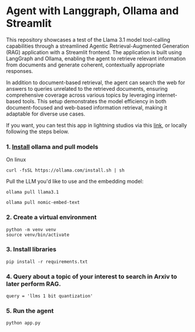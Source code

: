 # Agent with Langgraph, Ollama and Streamlit

This repository showcases a test of the Llama 3.1 model tool-calling capabilities through a streamlined Agentic Retrieval-Augmented Generation (RAG) application with a Streamlit frontend. The application is built using LangGraph and Ollama, enabling the agent to retrieve relevant information from documents and generate coherent, contextually appropriate responses.

In addition to document-based retrieval, the agent can search the web for answers to queries unrelated to the retrieved documents, ensuring comprehensive coverage across various topics by leveraging internet-based tools. This setup demonstrates the model efficiency in both document-focused and web-based information retrieval, making it adaptable for diverse use cases.

If you want, you can test this app in lightning studios via this [link](https://lightning.ai/maxidiazbattan/studios/langgraph-agenticrag-with-streamlit), or locally following the steps below.

### 1. [Install](https://github.com/ollama/ollama?tab=readme-ov-file) ollama and pull models

On linux
```shell
curl -fsSL https://ollama.com/install.sh | sh
```

Pull the LLM you'd like to use and the embedding model:

```shell
ollama pull llama3.1

ollama pull nomic-embed-text
```

### 2. Create a virtual environment

```shell
python -m venv venv
source venv/bin/activate
```

### 3. Install libraries

```shell
pip install -r requirements.txt
```

### 4. Query about a topic of your interest to search in Arxiv to later perform RAG.
```shell
query = 'llms 1 bit quantization'
```

### 5. Run the agent

```shell
python app.py
```
